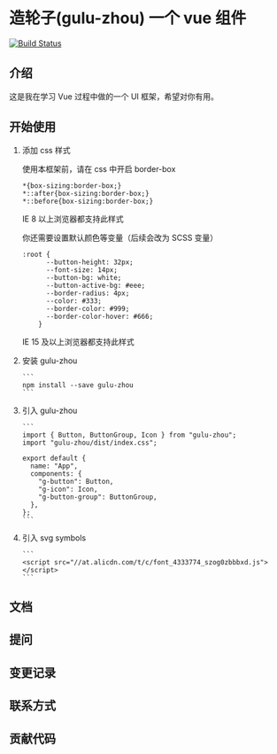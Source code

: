 # 造轮子(gulu-zhou) 一个 vue 组件

[![Build Status](https://app.travis-ci.com/zhouyoujun888/gulu.svg?branch=main)](https://app.travis-ci.com/zhouyoujun888/gulu)

## 介绍

这是我在学习 Vue 过程中做的一个 UI 框架，希望对你有用。

## 开始使用

1.  添加 css 样式

    使用本框架前，请在 css 中开启 border-box

    ```
    *{box-sizing:border-box;}
    *::after{box-sizing:border-box;}
    *::before{box-sizing:border-box;}
    ```

    IE 8 以上浏览器都支持此样式

    你还需要设置默认颜色等变量（后续会改为 SCSS 变量）

    ```
    :root {
          --button-height: 32px;
          --font-size: 14px;
          --button-bg: white;
          --button-active-bg: #eee;
          --border-radius: 4px;
          --color: #333;
          --border-color: #999;
          --border-color-hover: #666;
        }
    ```

    IE 15 及以上浏览器都支持此样式

2.  安装 gulu-zhou

        ```
        npm install --save gulu-zhou
        ```

3.  引入 gulu-zhou

        ```
        import { Button, ButtonGroup, Icon } from "gulu-zhou";
        import "gulu-zhou/dist/index.css";

        export default {
          name: "App",
          components: {
            "g-button": Button,
            "g-icon": Icon,
            "g-button-group": ButtonGroup,
          },
        };
        ```

4.  引入 svg symbols

        ```
        <script src="//at.alicdn.com/t/c/font_4333774_szog0zbbbxd.js"></script>
        ```

## 文档

## 提问

## 变更记录

## 联系方式

## 贡献代码
